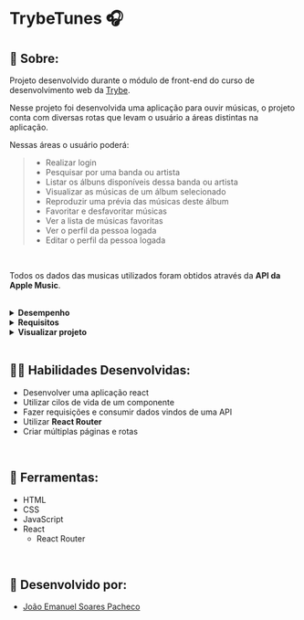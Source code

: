 # TrybeTunes 🎧

## 📄 Sobre:

Projeto desenvolvido durante o módulo de front-end do curso de desenvolvimento web da [Trybe](https://www.betrybe.com/).

Nesse projeto foi desenvolvida uma aplicação para ouvir músicas, o projeto conta com diversas rotas que levam o usuário a áreas distintas na aplicação.
</br>

Nessas áreas o usuário poderá:
> * Realizar login
> * Pesquisar por uma banda ou artista
> * Listar os álbuns disponíveis dessa banda ou artista
> * Visualizar as músicas de um álbum selecionado
> * Reproduzir uma prévia das músicas deste álbum
> * Favoritar e desfavoritar músicas
> * Ver a lista de músicas favoritas
> * Ver o perfil da pessoa logada
> * Editar o perfil da pessoa logada
</br>

Todos os dados das musicas utilizados foram obtidos através da <strong>API da Apple Music</strong>.

</br>
<details>
<summary><strong>Desempenho</strong></summary>
Aprovado com 100% de desempenho em todos os requisitos
</details>

<details>
<summary><strong>Requisitos</strong></summary>
</br>
<strong>Requisitos Obrigatórios:</strong> 
</br>
1. Crie as rotas necessárias para a aplicação </br>
2. Crie um formulário para identificação </br>
3. Crie um componente de cabeçalho </br>
4. Crie os links de navegação no cabeçalho </br>
5. Crie o formulário para pesquisar artistas </br>
6. Faça a requisição para pesquisar artistas </br>
7. Crie a lista de músicas do álbum selecionado </br>
8. Crie o mecanismo para adicionar músicas na lista de músicas favoritas </br>
9. Faça a requisição para recuperar as músicas favoritas ao entrar na página do Álbum </br>
10. Faça a requisição para recuperar as músicas favoritas e atualizar a lista após favoritar uma música </br>
11. Crie o mecanismo para remover músicas na lista de músicas favoritas </br>
</br>
<strong>Requisitos bônus:</strong> 
</br>
12. Crie a lista de músicas favoritas </br>
13. Crie a exibição de perfil </br>
14. Crie o formulário de edição de perfil </br>
</details>

<details>
<summary><strong>Visualizar projeto</strong></summary>
:construction: Área em construção ! :construction:
</details>
</br>

## 🤹🏽 Habilidades Desenvolvidas:
* Desenvolver uma aplicação react
* Utilizar cilos de vida de um componente
* Fazer requisições e consumir dados vindos de uma API
* Utilizar <strong>React Router</strong>
* Criar múltiplas páginas e rotas
</br>

## 🧰 Ferramentas:
* HTML
* CSS
* JavaScript
* React
  * React Router
</br>

## 📝 Desenvolvido por:
* [João Emanuel Soares Pacheco](https://github.com/joaoespacheco)
